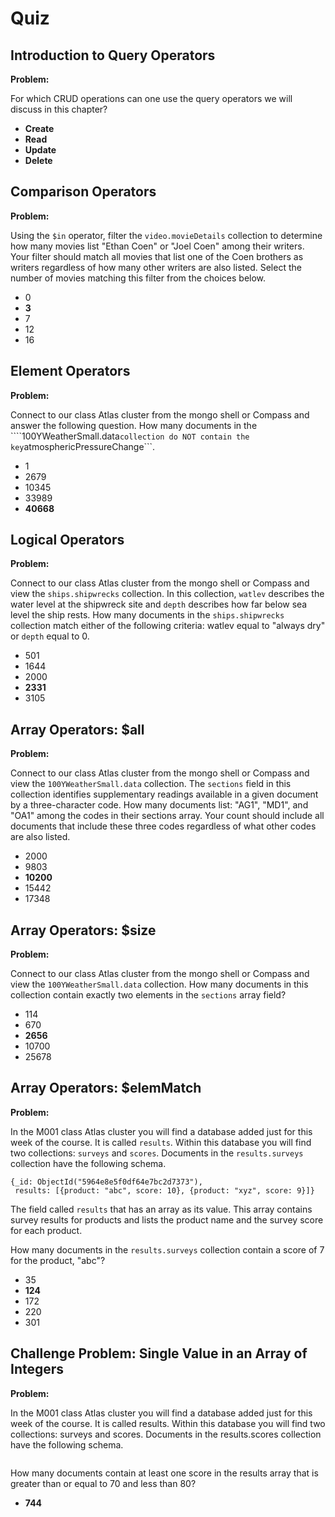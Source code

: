 # Quiz

## Introduction to Query Operators

**Problem:**

For which CRUD operations can one use the query operators we will discuss in this chapter?

- **Create**
- **Read**
- **Update**
- **Delete**

## Comparison Operators

**Problem:**

Using the ```$in``` operator, filter the ```video.movieDetails``` collection to determine how many movies list "Ethan Coen" or "Joel Coen" among their writers. Your filter should match all movies that list one of the Coen brothers as writers regardless of how many other writers are also listed. Select the number of movies matching this filter from the choices below.

- 0
- **3**
- 7
- 12
- 16

## Element Operators

**Problem:**

Connect to our class Atlas cluster from the mongo shell or Compass and answer the following question. How many documents in the ````100YWeatherSmall.data``` collection do NOT contain the key ```atmosphericPressureChange```.

- 1
- 2679
- 10345
- 33989
- **40668**

## Logical Operators

**Problem:**

Connect to our class Atlas cluster from the mongo shell or Compass and view the ```ships.shipwrecks``` collection. In this collection, ```watlev``` describes the water level at the shipwreck site and ```depth``` describes how far below sea level the ship rests. How many documents in the ```ships.shipwrecks``` collection match either of the following criteria: watlev equal to "always dry" or ```depth``` equal to 0.

- 501
- 1644
- 2000
- **2331**
- 3105

## Array Operators: $all

**Problem:**

Connect to our class Atlas cluster from the mongo shell or Compass and view the ```100YWeatherSmall.data``` collection. The ```sections``` field in this collection identifies supplementary readings available in a given document by a three-character code. How many documents list: "AG1", "MD1", and "OA1" among the codes in their sections array. Your count should include all documents that include these three codes regardless of what other codes are also listed.

- 2000
- 9803
- **10200**
- 15442
- 17348

## Array Operators: $size

**Problem:**

Connect to our class Atlas cluster from the mongo shell or Compass and view the ```100YWeatherSmall.data``` collection. How many documents in this collection contain exactly two elements in the ```sections``` array field?

- 114
- 670
- **2656**
- 10700
- 25678

## Array Operators: $elemMatch

**Problem:**

In the M001 class Atlas cluster you will find a database added just for this week of the course. It is called ```results```. Within this database you will find two collections: ```surveys``` and ```scores```. Documents in the ```results.surveys``` collection have the following schema.

```
{_id: ObjectId("5964e8e5f0df64e7bc2d7373"),
 results: [{product: "abc", score: 10}, {product: "xyz", score: 9}]}
```

The field called ```results``` that has an array as its value. This array contains survey results for products and lists the product name and the survey score for each product.

How many documents in the ```results.surveys``` collection contain a score of 7 for the product, "abc"?

- 35
- **124**
- 172
- 220
- 301

## Challenge Problem: Single Value in an Array of Integers

**Problem:**

In the M001 class Atlas cluster you will find a database added just for this week of the course. It is called results. Within this database you will find two collections: surveys and scores. Documents in the results.scores collection have the following schema.

```{"_id": ObjectId("5964e8e5f0df64e7bc2d7373"), "results": [75, 88, 89]}
```


How many documents contain at least one score in the results array that is greater than or equal to 70 and less than 80?

- **744**
